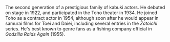 <!-- Sonosuke Sawamura -->

The second generation of a prestigious family of kabuki actors. He debuted on stage in 1922, and participated in the Toho theater in 1934. He joined Toho as a contract actor in 1954, although soon after he would appear in samurai films for Toei and Daiei, including several entries in the _Zatoichi_ series. He's best known to genre fans as a fishing company official in _Godzilla Raids Again_ (1955).